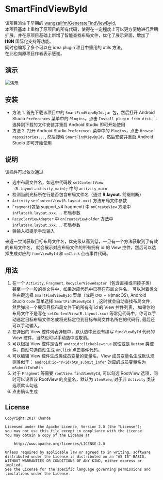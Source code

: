 # SmartFindViewById

该项目派生于早期的 [wangzailfm/GenerateFindViewById](https://github.com/wangzailfm/GenerateFindViewById), <br/>
本项目基本上重构了原项目的所有代码，使得在一定程度上可以更方便地进行后期扩展。并在原项目基础上新增了智能查找布局文件，优化了展示界面，增加了 **I18N** 国际化支持等功能。<br/>
同时也编写了多个可以在 idea plugin 项目中重用的 utils 方法。<br/>
在此也向原项目作者表示感谢。

## 演示
![演示](https://github.com/Khande/SmartFindViewById/raw/release/SmartFindViewById.gif)

## 安装
- 方法 1. 首先下载该项目中的 `SmartFindViewById.jar` 包，然后打开 Android Studio `Preferences` 菜单中的 `Plugins`，点击 `Install plugin from disk...`
选择刚下载的文件安装并重启 Android Studio 即可开始使用
- 方法 2. 打开 Android Studio `Preferences` 菜单中的 `Plugins`，点击 `Browse repositories...`, 然后搜索 `SmartFindViewById`，然后安装并重启 Android Studio 即可开始使用

## 说明
该插件可以依次通过
- 选中布局文件名，如选中代码段 `setContentView（R.layout.activity_main);` 中的 `activity_main`
- 检测当前光标所在行是否包含布局文件名（通过 **R.layout.** 前缀判断）
- `Activity` `setContentView(R.layout.xxx)` 方法布局文件参数
- `Fragment`(包括 support_v4 fragment) 中 `onCreateView` 方法中 `inflate(R.layout.xxx...` 布局参数
- `RecyclerViewAdapter` 中 `onCreateViewHolder` 方法中 `inflate(R.layout.xxx...` 布局参数
- 弹输入框提示手动输入<br/>

来逐一尝试获取目标布局文件名，优先级从高到低，一旦有一个方法获取到了有效的布局文件名，
就会展示对应布局文件的所有拥有 id 的 View 控件，然后可以选择生成对应的 `findViewById` 和 `onClick` 点击事件代码。


## 用法
1. 在一个 `Activity`, `Fragment`, `RecyclerViewAdapter`（包含直接或间接子类）甚至一个一般的类文件中，如果对应代码中已存在布局文件名，
可以对着类文件右键选择 `SmartFindViewById` 菜单（或是 `CMD + N`(macOS), Android Studio `Code` 菜单选择 `SmartFindViewById` ）,
这时就会自动查找布局文件，然后弹出一个展示目标布局文件下的所有有 id 的 View 控件列表，
如果你的布局文件不是写在 `setContentView(R.layout.xxx)` 等常见代码中，你可以手动选定目标布局文件名或将光标定位到目标布局文件名所在的代码行, 最后还可以手动输入。
2. 在弹出的 View 控件列表弹框中，默认选中还没有编写 `findViewById` 代码的 View 控件，当然也可以手动选中或取消。
3. 可以根据 View 控件是否有 `android:clickable=true` 属性或是 `Button` 类控件，自动勾选自动生成 `onClick` 点击事件代码。
4. 可以编辑 View 控件生成类成员变量的变量名，View 成员变量名生成默认规则类似于： `android:id="@+id/btn_submit_info"` 对应的成员变量名为 `mSubmitInfoBtn`
5. 对于 `Fragment` 等需要 `rootView.findViewById`, 可以勾选 RootView 选项，同时可以设置该 RootView 的变量名，默认为 `itemView`, 对于非 `Activity` 类该选项默认勾选
6. 点击确认生成

## License
```
Copyright 2017 Khande

Licensed under the Apache License, Version 2.0 (the "License");
you may not use this file except in compliance with the License.
You may obtain a copy of the License at

	http://www.apache.org/licenses/LICENSE-2.0

Unless required by applicable law or agreed to in writing, software
distributed under the License is distributed on an "AS IS" BASIS,
WITHOUT WARRANTIES OR CONDITIONS OF ANY KIND, either express or implied.
See the License for the specific language governing permissions and
limitations under the License.
```